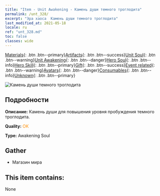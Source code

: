 ```yaml
---
title: "Item - Unit Awakening - Камень души темного троглодита"
permalink: /unt_328/
excerpt: "Эра хаоса  Камень души темного троглодита"
last_modified_at: 2021-05-18
locale: ru
ref: "unt_328.md"
toc: false
classes: wide
---
```

 [Materials](/ItemsRU/){: .btn .btn--primary}[Artifacts](/ItemsRU/Artifacts/){: .btn .btn--success}[Unit Soul](/ItemsRU/UnitSoul/){: .btn .btn--warning}[Unit Awakening](/ItemsRU/UnitAwakening/){: .btn .btn--danger}[Hero Soul](/ItemsRU/HeroSoul/){: .btn .btn--info}[Hero Skill](/ItemsRU/HeroSkill/){: .btn .btn--primary}[Gift](/ItemsRU/Gift/){: .btn .btn--success}[Event related](/ItemsRU/Events/){: .btn .btn--warning}[Avatars](/ItemsRU/Avatars/){: .btn .btn--danger}[Consumables](/ItemsRU/Consumables/){: .btn .btn--info}[Unknown](/ItemsRU/Unknown/){: .btn .btn--primary}

 ![Камень души темного троглодита](/images/u/tia_dongxueren.jpg)

## Подробности
 **Описание:** Камень души для повышения уровня пробуждения темного троглодита.

 **Quality:** <span style="color: #FF8C00">OK</span>

 **Type:** Awakening Soul

## Gather

*    Магазин мира 

## This item contains:

  None

